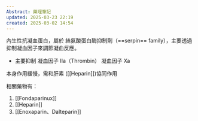 ```yaml
---
Abstract: 藥理筆記
updated: 2025-03-23 22:19
created: 2025-03-02 14:54
---
```

內生性抗凝血蛋白，屬於 絲氨酸蛋白酶抑制劑（==serpin== family），主要透過抑制凝血因子來調節凝血反應。
- 主要抑制
	凝血因子 IIa（Thrombin）
	凝血因子 Xa <!--SR:!2025-03-26,3,250-->

本身作用緩慢，需和肝素 ([[Heparin]])協同作用

相關藥物有：
1. [[Fondaparinux]] 
2. [[Heparin]]
3. [[Enoxaparin、Dalteparin]]

